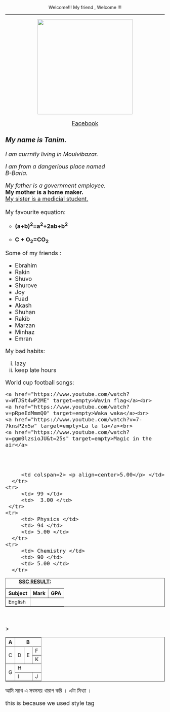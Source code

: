<html>
<head>
<title> Tanim's website </title>	
	<p align=center> Welcome!!! My friend , Welcome !!! </p><hr>
<meta charset="utf-8">
<style>

</style>
</head>
<body>
<p align=center>
<img src="https://scontent.fdac24-1.fna.fbcdn.net/v/t1.6435-9/131286937_378935200047552_5372116331694208327_n.jpg?_nc_cat=109&_nc_rgb565=1&ccb=1-3&_nc_sid=09cbfe&_nc_eui2=AeEmhxv5aaHAyMbnA8fRssOyufivr19vVzu5-K-vX29XO267Bw6c2aj6PFjUm8frfXTmIHG-jYx-1dJ52fSshrKS&_nc_ohc=GReL4ii1ihIAX-0MH7r&_nc_ht=scontent.fdac24-1.fna&oh=67cf19e94738a7666b849a00fedc6527&oe=60EC8FB1" height=300 width=300>
</p>
<font size=4>

<p align=center><a href="https://www.facebook.com/profile.php?id=100037932254955" target=empty> Facebook </a></p>

	
<em>
	<h3>My name is Tanim.</h3>
	<p> I am currntly living in Moulvibazar.</p> 
	<p> I am from a dangerious place named <br> B-Baria.</p>
</em>
<p>
<i> My father is a government employee.</i><br>
<b> My mother is a home maker.</b><br>
<u> My sister is a medicial student.</u><br><br>
My favourite equation:
<strong> 
<ul type="circle">
<li>(a+b)<sup>2</sup>=a<sup>2</sup>+2ab+b<sup>2</sup></li><br>
<li>C + O<sub>2</sub>=CO<sub>2</sub></li>
</ul>
</strong>
</p>
Some of my friends :
<ul type=square>
	<li>Ebrahim</li>
	<li>Rakin</li>
	<li>Shuvo</li>	
	<li>Shurove</li>
	<li>Joy</li>
	<li>Fuad</li>
	<li>Akash</li>
	<li>Shuhan</li>
	<li>Rakib</li>	
	<li>Marzan</li>
	<li>Minhaz</li>
	<li>Emran</li>
</ul>
My bad habits:
<ol type=i>
	<li>lazy</li>
	<li>keep late hours</li>
	
</ol>
World cup football songs:<br>

	<a href="https://www.youtube.com/watch?v=WTJSt4wP2ME" target=empty>Wavin flag</a><br>
	<a href="https://www.youtube.com/watch?v=pRpeEdMmmQ0" target=empty>Waka waka</a><br>
	<a href="https://www.youtube.com/watch?v=7-7knsP2n5w" target=empty>La la la</a><br>
	<a href="https://www.youtube.com/watch?v=ggm0lzsioJU&t=25s" target=empty>Magic in the air</a>
<br>
<br>

<table border=1 cellpadding="20" cellspacing=2>
<caption>
<b><u>SSC RESULT:</u></b>
</caption>
      <tr>
	  <th> Subject </th>
 	  <th> Mark </th>
	  <th> GPA </th>
      </tr>
      <tr>
         <td rowspan=2> English </td>
         
         <td colspan=2> <p align=center>5.00</p> </td>
      </tr>
    <tr>
         <td> 99 </td>
         <td>  3.00 </td>
     </tr>
    <tr>
         <td> Physics </td>
         <td> 94 </td>
         <td> 5.00 </td>
      </tr>
    <tr>
         <td> Chemistry </td>
         <td> 90 </td>
         <td> 5.00 </td>
      </tr>
</table>
<br>
<br>
<table border=1 cellpadding=20 cellspeacing=2>
<tr>
	<th>A</th>		<th colspan=3>B</th>	
<tr/>

<tr>
	<td rowspan=2>C</td>	<td rowspan=2>D</td>	<td rowspan=2>E</td>>	<td>F</td>
</tr>
<tr>
										<td>K</td>
</tr>
<tr>
	<td rowspan=2 >G</td>	<td colspan=3>H</td>	
</tr>
<tr>
				<td colspan=2>I</td>				<td>J</td>
</tr>				
</font>
</table>

<p> আমি ম্যাথ এ সবসময় খারাপ  করি । এটা মিথ্যা ।    </p>
<div>
  this is because we used style tag
</div>
</body>
</html>
